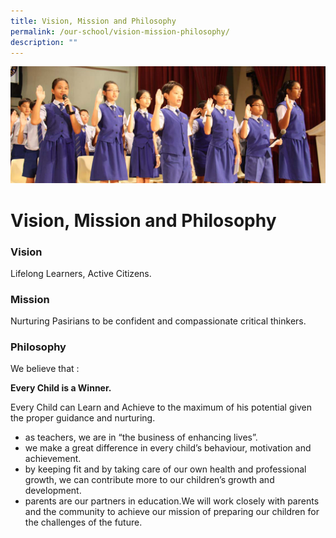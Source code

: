 ```yaml
---
title: Vision, Mission and Philosophy
permalink: /our-school/vision-mission-philosophy/
description: ""
---
```

![](/images/Info%20Pic/Student%20Photo%201.png)

# **Vision, Mission and Philosophy**

### Vision

Lifelong Learners, Active Citizens.

### Mission

Nurturing Pasirians to be confident and compassionate critical thinkers.

### Philosophy

We believe that :

**Every Child is a Winner.**

Every Child can Learn and Achieve to the maximum of his potential given the proper guidance and nurturing.
*   as teachers, we are in “the business of enhancing lives”.
*   we make a great difference in every child’s behaviour, motivation and achievement.
*   by keeping fit and by taking care of our own health and professional growth, we can contribute more to our children’s growth and development.
*   parents are our partners in education.We will work closely with parents and the community to achieve our mission of preparing our children for the challenges of the future.